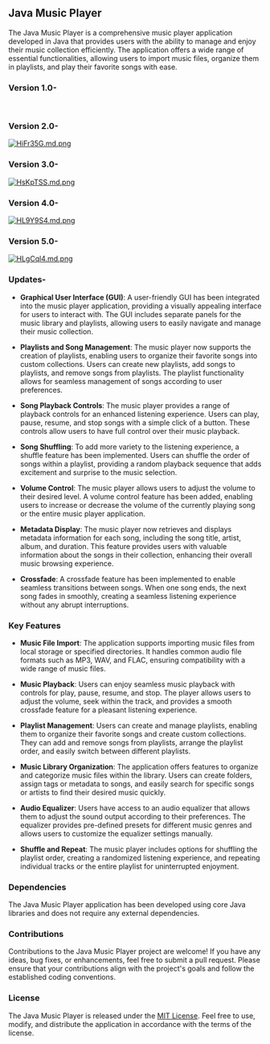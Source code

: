 ## Java Music Player

The Java Music Player is a comprehensive music player application developed in Java that provides users with the ability to manage and enjoy their music collection efficiently. The application offers a wide range of essential functionalities, allowing users to import music files, organize them in playlists, and play their favorite songs with ease.

### Version 1.0-
<a href="https://freeimage.host/i/HPuqkAX"><img src="https://iili.io/HPuqkAX.md.png" alt="" border="0"></a><br /><br />
### Version 2.0-
<a href="https://freeimage.host/i/HiFr35G"><img src="https://iili.io/HiFr35G.md.png" alt="HiFr35G.md.png" border="0"></a>
### Version 3.0-
<a href="https://freeimage.host/i/HsKpTSS"><img src="https://iili.io/HsKpTSS.md.png" alt="HsKpTSS.md.png" border="0"></a>
### Version 4.0-
<a href="https://freeimage.host/i/HL9Y9S4"><img src="https://iili.io/HL9Y9S4.md.png" alt="HL9Y9S4.md.png" border="0"></a>
### Version 5.0-
<a href="https://freeimage.host/i/HLgCql4"><img src="https://iili.io/HLgCql4.md.png" alt="HLgCql4.md.png" border="0"></a>

### Updates-

- **Graphical User Interface (GUI)**: A user-friendly GUI has been integrated into the music player application, providing a visually appealing interface for users to interact with. The GUI includes separate panels for the music library and playlists, allowing users to easily navigate and manage their music collection.

- **Playlists and Song Management**: The music player now supports the creation of playlists, enabling users to organize their favorite songs into custom collections. Users can create new playlists, add songs to playlists, and remove songs from playlists. The playlist functionality allows for seamless management of songs according to user preferences.

- **Song Playback Controls**: The music player provides a range of playback controls for an enhanced listening experience. Users can play, pause, resume, and stop songs with a simple click of a button. These controls allow users to have full control over their music playback.

- **Song Shuffling**: To add more variety to the listening experience, a shuffle feature has been implemented. Users can shuffle the order of songs within a playlist, providing a random playback sequence that adds excitement and surprise to the music selection.

- **Volume Control**: The music player allows users to adjust the volume to their desired level. A volume control feature has been added, enabling users to increase or decrease the volume of the currently playing song or the entire music player application.

- **Metadata Display**: The music player now retrieves and displays metadata information for each song, including the song title, artist, album, and duration. This feature provides users with valuable information about the songs in their collection, enhancing their overall music browsing experience.

- **Crossfade**: A crossfade feature has been implemented to enable seamless transitions between songs. When one song ends, the next song fades in smoothly, creating a seamless listening experience without any abrupt interruptions.

### Key Features

- **Music File Import**: The application supports importing music files from local storage or specified directories. It handles common audio file formats such as MP3, WAV, and FLAC, ensuring compatibility with a wide range of music files.

- **Music Playback**: Users can enjoy seamless music playback with controls for play, pause, resume, and stop. The player allows users to adjust the volume, seek within the track, and provides a smooth crossfade feature for a pleasant listening experience.

- **Playlist Management**: Users can create and manage playlists, enabling them to organize their favorite songs and create custom collections. They can add and remove songs from playlists, arrange the playlist order, and easily switch between different playlists.

- **Music Library Organization**: The application offers features to organize and categorize music files within the library. Users can create folders, assign tags or metadata to songs, and easily search for specific songs or artists to find their desired music quickly.

- **Audio Equalizer**: Users have access to an audio equalizer that allows them to adjust the sound output according to their preferences. The equalizer provides pre-defined presets for different music genres and allows users to customize the equalizer settings manually.

- **Shuffle and Repeat**: The music player includes options for shuffling the playlist order, creating a randomized listening experience, and repeating individual tracks or the entire playlist for uninterrupted enjoyment.

### Dependencies

The Java Music Player application has been developed using core Java libraries and does not require any external dependencies.

### Contributions

Contributions to the Java Music Player project are welcome! If you have any ideas, bug fixes, or enhancements, feel free to submit a pull request. Please ensure that your contributions align with the project's goals and follow the established coding conventions.

### License

The Java Music Player is released under the [MIT License](https://opensource.org/licenses/MIT). Feel free to use, modify, and distribute the application in accordance with the terms of the license.
